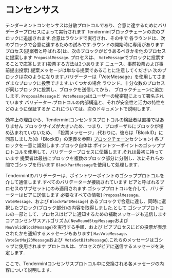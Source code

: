 # コンセンサス

テンダーミントコンセンサスは分散プロトコルであり、合意に達するためにバリデータープロセスによって実行されます
Tendermintブロックチェーンの次のブロックに追加されます.合意はラウンドで実行され、その中で
各ラウンドは、次のブロックで合意に達するための試みです.ラウンドの開始時に専用があります
プロセス(提案者と呼ばれる)は、次のブロックがどうあるべきかを他のプロセスに提案します
`ProposalMessage`.
プロセスは、 `VoteMessage`でブロックに投票することで応答します(投票する方法は2つあります
ニュース、事前投票および事前提出投票).提案メッセージは単なる提案であることに注意してください
次のブロックは次のようになります.バリデーターは「VoteMessage」を使用してさまざまなブロックに投票できます.いくつかの場合
ラウンド、十分な数のプロセスが同じブロックに投票し、ブロックを送信してから、
ブロックチェーンに追加します. `ProposalMessage`と` VoteMessage`はユーザーの秘密鍵によって署名されています
バリデーター.プロトコルの内部構造と、それが安全性と活力の特性をどのように保証するか
これについては、次のドキュメントで説明します.

効率上の理由から、Tendermintコンセンサスプロトコルの検証者は直接ではありません
ブロックサイズが大きいため、つまり、プロポーザルにブロックが埋め込まれていないため、
「投票メッセージ」.代わりに、彼らは「BlockID」に同意しました(の「BlockID」の定義を参照)
[ブロックチェーン](https://github.com/tendermint/spec/blob/master/spec/core/data_structures.md#blockid)セクション)
各ブロックを一意に識別します.ブロック自体は
ポイントツーポイントのゴシッププロトコルを使用して、バリデータープロセスに伝播します.それは最初に持っています
提案者は最初にブロックを複数のブロック部分に分割し、次にそれらの間でゴシップを行います
`BlockPartMessage`を使用して処理します.

Tendermintのバリ​​データーは、ポイントツーポイントのゴシッププロトコルを介して通信します.すべてのバリデーターが接続されています
ピアと呼ばれるプロセスのサブセットにのみ適用されます.ゴシッププロトコルを介して、バリデーターはピアに送信します
必要なすべての情報( `ProposalMessage`、` VoteMessage`、および `BlockPartMessage`)
あるブロックで合意に達し、同時に選択したブロック(ブロック部分)の内容を取得しました.として
ゴシッププロトコルの一部として、プロセスはピアに通知するための補助メッセージも送信します
コアコンセンサスアルゴリズム( `NewRoundStepMessage`および` NewValidBlockMessage`)を実行する手順、および
ピアプロセスにどの投票が表示されたかを通知するメッセージもあります( `HasVoteMessage`、
`VoteSetMaj23Message`および` VoteSetBitsMessage`).これらのメッセージはゴシップに使用されます
プロトコルは、プロセスがピアに送信するメッセージを決定します.

ここで、Tendermintコンセンサスプロトコル中に交換される各メッセージの内容について説明します.

